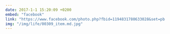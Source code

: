 ```yaml
---
date: 2017-1-1 15:20:09 +0200
embed: "facebook"
link: "https://www.facebook.com/photo.php?fbid=1194831780633028&set=pb.100003186531392.-2207520000.1491380899.&type=3&theater"
img: "/img/life/00309_item.md.jpg"
---
```

